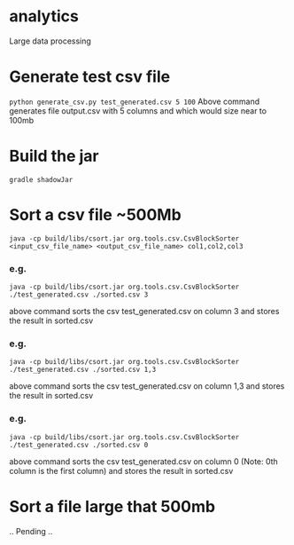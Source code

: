 # analytics
Large data processing

# Generate test csv file
`python generate_csv.py test_generated.csv 5 100`
Above command generates file output.csv with 5 columns and which would size near to 100mb

# Build the jar
`gradle shadowJar`

# Sort a csv file ~500Mb
`java -cp build/libs/csort.jar org.tools.csv.CsvBlockSorter <input_csv_file_name> <output_csv_file_name> col1,col2,col3`

### e.g.
`java -cp build/libs/csort.jar org.tools.csv.CsvBlockSorter ./test_generated.csv ./sorted.csv 3`

above command sorts the csv test_generated.csv on column 3 and stores the result in sorted.csv

### e.g.
`java -cp build/libs/csort.jar org.tools.csv.CsvBlockSorter ./test_generated.csv ./sorted.csv 1,3`

above command sorts the csv test_generated.csv on column 1,3 and stores the result in sorted.csv

### e.g.
`java -cp build/libs/csort.jar org.tools.csv.CsvBlockSorter ./test_generated.csv ./sorted.csv 0`

above command sorts the csv test_generated.csv on column 0 (Note: 0th column is the first column) and stores the result in sorted.csv

# Sort a file large that 500mb
.. Pending ..
